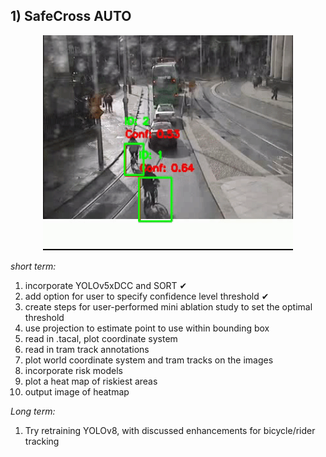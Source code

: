 

## **1) SafeCross AUTO**



<div align="center">
    <img src="../SafeCross AUTO/example output/example_CT0.35.gif" width="400" />
</div>




_short term:_
1. incorporate YOLOv5xDCC and SORT ✔
2. add option for user to specify confidence level threshold ✔
3. create steps for user-performed mini ablation study to set the optimal threshold
4. use projection to estimate point to use within bounding box
5. read in .tacal, plot coordinate system
6. read in tram track annotations
7. plot world coordinate system and tram tracks on the images
8. incorporate risk models
9. plot a heat map of riskiest areas
10. output image of heatmap




_Long term:_
1. Try retraining YOLOv8, with discussed enhancements for bicycle/rider tracking


